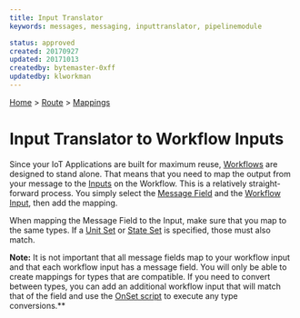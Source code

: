 ```yaml
---
title: Input Translator
keywords: messages, messaging, inputtranslator, pipelinemodule

status: approved
created: 20170927
updated: 20171013
createdby: bytemaster-0xff
updatedby: klworkman
---
```

[Home](../../Index.md) > [Route](../Route.md) > [Mappings](Index.md)

# Input Translator to Workflow Inputs

Since your IoT Applications are built for maximum reuse, [Workflows](../../PipelineModules/Workflow.md) are designed to stand alone.
That means that you need to map the output from your message to the [Inputs](../../Workflows/Input.md) on the Workflow.  This is
a relatively straight-forward process. You simply select the [Message Field](../../Messaging/MessageFields.md) and
the [Workflow Input](../../Workflows/Input.md), then add the mapping.

When mapping the Message Field to the Input, make sure that you map to the same types. If a [Unit Set](../../Messaging/TypeSystem/ValueWithUnits.md)
or [State Set](../../Messaging/TypeSystem/StatesAndEnums.md) is specified, those must also match.

**Note:** It is not important that all message fields map to your workflow input and that each workflow input has a message field.  You
will only be able to create mappings for types that are compatible.  If you need to convert between types, you can
add an additional workflow input that will match that of the field and use the [OnSet script](../../Scripting/WorkflowInputOnSet.md) to execute any type conversions.**
